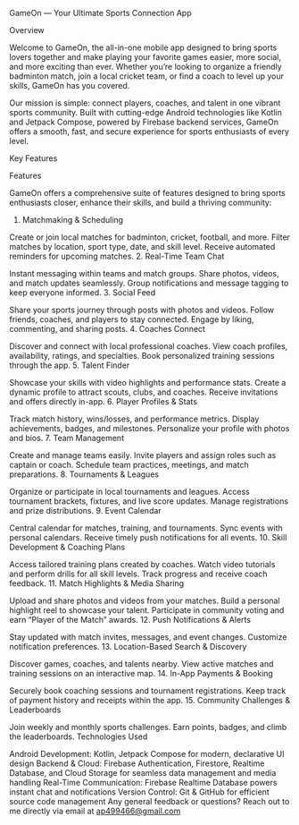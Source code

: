 GameOn — Your Ultimate Sports Connection App

Overview

Welcome to GameOn, the all-in-one mobile app designed to bring sports lovers together and make playing your favorite games easier, more social, and more exciting than ever. Whether you’re looking to organize a friendly badminton match, join a local cricket team, or find a coach to level up your skills, GameOn has you covered.

Our mission is simple: connect players, coaches, and talent in one vibrant sports community. Built with cutting-edge Android technologies like Kotlin and Jetpack Compose, powered by Firebase backend services, GameOn offers a smooth, fast, and secure experience for sports enthusiasts of every level.

Key Features

Features

GameOn offers a comprehensive suite of features designed to bring sports enthusiasts closer, enhance their skills, and build a thriving community:

1. Matchmaking & Scheduling

Create or join local matches for badminton, cricket, football, and more.
Filter matches by location, sport type, date, and skill level.
Receive automated reminders for upcoming matches.
2. Real-Time Team Chat

Instant messaging within teams and match groups.
Share photos, videos, and match updates seamlessly.
Group notifications and message tagging to keep everyone informed.
3. Social Feed

Share your sports journey through posts with photos and videos.
Follow friends, coaches, and players to stay connected.
Engage by liking, commenting, and sharing posts.
4. Coaches Connect

Discover and connect with local professional coaches.
View coach profiles, availability, ratings, and specialties.
Book personalized training sessions through the app.
5. Talent Finder

Showcase your skills with video highlights and performance stats.
Create a dynamic profile to attract scouts, clubs, and coaches.
Receive invitations and offers directly in-app.
6. Player Profiles & Stats

Track match history, wins/losses, and performance metrics.
Display achievements, badges, and milestones.
Personalize your profile with photos and bios.
7. Team Management

Create and manage teams easily.
Invite players and assign roles such as captain or coach.
Schedule team practices, meetings, and match preparations.
8. Tournaments & Leagues

Organize or participate in local tournaments and leagues.
Access tournament brackets, fixtures, and live score updates.
Manage registrations and prize distributions.
9. Event Calendar

Central calendar for matches, training, and tournaments.
Sync events with personal calendars.
Receive timely push notifications for all events.
10. Skill Development & Coaching Plans

Access tailored training plans created by coaches.
Watch video tutorials and perform drills for all skill levels.
Track progress and receive coach feedback.
11. Match Highlights & Media Sharing

Upload and share photos and videos from your matches.
Build a personal highlight reel to showcase your talent.
Participate in community voting and earn “Player of the Match” awards.
12. Push Notifications & Alerts

Stay updated with match invites, messages, and event changes.
Customize notification preferences.
13. Location-Based Search & Discovery

Discover games, coaches, and talents nearby.
View active matches and training sessions on an interactive map.
14. In-App Payments & Booking

Securely book coaching sessions and tournament registrations.
Keep track of payment history and receipts within the app.
15. Community Challenges & Leaderboards

Join weekly and monthly sports challenges.
Earn points, badges, and climb the leaderboards.
Technologies Used

Android Development: Kotlin, Jetpack Compose for modern, declarative UI design
Backend & Cloud: Firebase Authentication, Firestore, Realtime Database, and Cloud Storage for seamless data management and media handling
Real-Time Communication: Firebase Realtime Database powers instant chat and notifications
Version Control: Git & GitHub for efficient source code management
Any general feedback or questions? Reach out to me directly via email at ap499466@gmail.com
